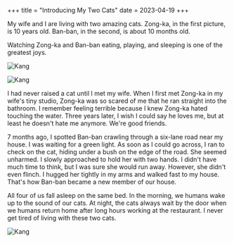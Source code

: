 +++
title = "Introducing My Two Cats"
date = 2023-04-19
+++

My wife and I are living with two amazing cats. Zong-ka, in the first picture, is 10 years old. Ban-ban, in the second, is about 10 months old.

Watching Zong-ka and Ban-ban eating, playing, and sleeping is one of the greatest joys.

![Kang](https://bear-images.sfo2.cdn.digitaloceanspaces.com/kang-1681915630-0.webp)

![Kang](https://bear-images.sfo2.cdn.digitaloceanspaces.com/kang-1681915645-0.webp)

I had never raised a cat until I met my wife. When I first met Zong-ka in my wife's tiny studio, Zong-ka was so scared of me that he ran straight into the bathroom. I remember feeling terrible because I knew Zong-ka hated touching the water. Three years later, I wish I could say he loves me, but at least he doesn't hate me anymore. We're good friends.

7 months ago, I spotted Ban-ban crawling through a six-lane road near my house. I was waiting for a green light. As soon as I could go across, I ran to check on the cat, hiding under a bush on the edge of the road. She seemed unharmed. I slowly approached to hold her with two hands. I didn't have much time to think, but I was sure she would run away. However, she didn't even flinch. I hugged her tightly in my arms and walked fast to my house. That's how Ban-ban became a new member of our house.

All four of us fall asleep on the same bed. In the morning, we humans wake up to the sound of our cats. At night, the cats always wait by the door when we humans return home after long hours working at the restaurant. I never get tired of living with these two cats.

![Kang](https://bear-images.sfo2.cdn.digitaloceanspaces.com/kang-1681915660-0.webp)